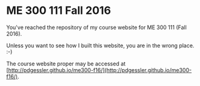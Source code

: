 # ME 300 111 Fall 2016

You've reached the repository of my course website for ME 300 111 (Fall 2016).

Unless you want to see how I built this website, you are in the wrong place. :-)

The course website proper may be accessed at [http://pdgessler.github.io/me300-f16/](http://pdgessler.github.io/me300-f16/).

